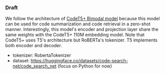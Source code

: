 ### Draft

We follow the architecture of [CodeT5+ Bimodal model](https://github.com/salesforce/CodeT5/tree/main/CodeT5%2B) because this model can be used for code summarization and code retrieval in a zero-shot manner. Interestingly, this model's encoder and projection layer share the same weights with the CodeT5+ 110M embedding model. Note that CodeT5+ uses T5's architecture but RoBERTa's tokenizer. T5 implements both encoder and decoder.

-   tokenizer: RobertaTokenizer
-   dataset: https://huggingface.co/datasets/code-search-net/code_search_net (focus on Python for now)

